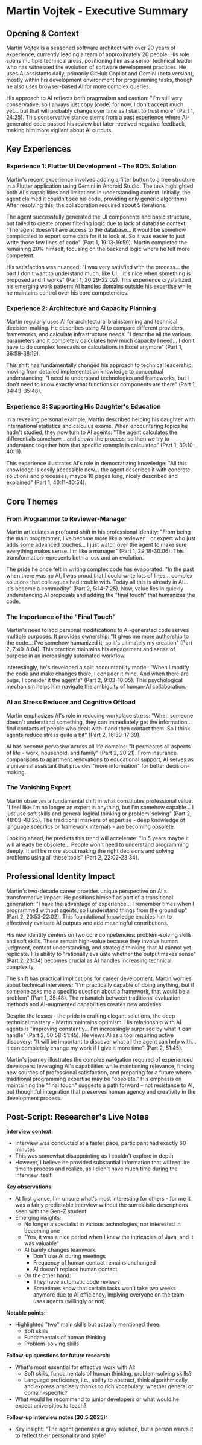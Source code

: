 # Martin Vojtek - Executive Summary

## Opening & Context

Martin Vojtek is a seasoned software architect with over 20 years of experience, currently leading a team of approximately 20 people. His role spans multiple technical areas, positioning him as a senior technical leader who has witnessed the evolution of software development practices. He uses AI assistants daily, primarily GitHub Copilot and Gemini (beta version), mostly within his development environment for programming tasks, though he also uses browser-based AI for more complex queries.

His approach to AI reflects both pragmatism and caution: "I'm still very conservative, so I always just copy [code] for now, I don't accept much yet... but that will probably change over time as I start to trust more" (Part 1, 24:25). This conservative stance stems from a past experience where AI-generated code passed his review but later received negative feedback, making him more vigilant about AI outputs.

## Key Experiences

### Experience 1: Flutter UI Development - The 80% Solution

Martin's recent experience involved adding a filter button to a tree structure in a Flutter application using Gemini in Android Studio. The task highlighted both AI's capabilities and limitations in understanding context. Initially, the agent claimed it couldn't see his code, providing only generic algorithms. After resolving this, the collaboration required about 5 iterations.

The agent successfully generated the UI components and basic structure, but failed to create proper filtering logic due to lack of database context: "The agent doesn't have access to the database... it would be somehow complicated to export some data for it to look at. So it was easier to just write those few lines of code" (Part 1, 19:13-19:59). Martin completed the remaining 20% himself, focusing on the backend logic where he felt more competent.

His satisfaction was nuanced: "I was very satisfied with the process... the part I don't want to understand much, like UI... it's nice when something is proposed and it works" (Part 1, 20:29-22:02). This experience crystallized his emerging work pattern: AI handles domains outside his expertise while he maintains control over his core competencies.

### Experience 2: Architecture and Capacity Planning

Martin regularly uses AI for architectural brainstorming and technical decision-making. He describes using AI to compare different providers, frameworks, and calculate infrastructure needs: "I describe all the various parameters and it completely calculates how much capacity I need... I don't have to do complex forecasts or calculations in Excel anymore" (Part 1, 36:58-38:19).

This shift has fundamentally changed his approach to technical leadership, moving from detailed implementation knowledge to conceptual understanding: "I need to understand technologies and frameworks, but I don't need to know exactly what functions or components are there" (Part 1, 34:43-35:48).

### Experience 3: Supporting His Daughter's Education

In a revealing personal example, Martin described helping his daughter with international statistics and calculus exams. When encountering topics he hadn't studied, they now turn to AI agents: "The agent calculates the differentials somehow... and shows the process, so then we try to understand together how that specific example is calculated" (Part 1, 39:10-40:11).

This experience illustrates AI's role in democratizing knowledge: "All this knowledge is easily accessible now... the agent describes it with concrete solutions and processes, maybe 10 pages long, nicely described and explained" (Part 1, 40:11-40:54).

## Core Themes

### From Programmer to Reviewer-Manager

Martin articulates a profound shift in his professional identity: "From being the main programmer, I've become more like a reviewer... or expert who just adds some advanced touches... I just watch over the agent to make sure everything makes sense. I'm like a manager" (Part 1, 29:18-30:06). This transformation represents both a loss and an evolution.

The pride he once felt in writing complex code has evaporated: "In the past when there was no AI, I was proud that I could write lots of lines... complex solutions that colleagues had trouble with. Today all this is already in AI... it's become a commodity" (Part 2, 5:14-7:25). Now, value lies in quickly understanding AI proposals and adding the "final touch" that humanizes the code.

### The Importance of the "Final Touch"

Martin's need to add personal modifications to AI-generated code serves multiple purposes. It provides ownership: "It gives me more authorship to the code... I've somehow humanized it, so it's ultimately my creation" (Part 2, 7:40-8:04). This practice maintains his engagement and sense of purpose in an increasingly automated workflow.

Interestingly, he's developed a split accountability model: "When I modify the code and make changes there, I consider it mine. And when there are bugs, I consider it the agent's" (Part 2, 9:03-10:05). This psychological mechanism helps him navigate the ambiguity of human-AI collaboration.

### AI as Stress Reducer and Cognitive Offload

Martin emphasizes AI's role in reducing workplace stress: "When someone doesn't understand something, they can immediately get the information... find contacts of people who dealt with it and then contact them. So I think agents reduce stress quite a bit" (Part 2, 16:39-17:39). 

AI has become pervasive across all life domains: "It permeates all aspects of life - work, household, and family" (Part 2, 20:21). From insurance comparisons to apartment renovations to educational support, AI serves as a universal assistant that provides "more information" for better decision-making.

### The Vanishing Expert

Martin observes a fundamental shift in what constitutes professional value: "I feel like I'm no longer an expert in anything, but I'm somehow capable... I just use soft skills and general logical thinking or problem-solving" (Part 2, 48:03-48:25). The traditional markers of expertise - deep knowledge of language specifics or framework internals - are becoming obsolete.

Looking ahead, he predicts this trend will accelerate: "In 5 years maybe it will already be obsolete... People won't need to understand programming deeply. It will be more about making the right decisions and solving problems using all these tools" (Part 2, 22:02-23:34).

## Professional Identity Impact

Martin's two-decade career provides unique perspective on AI's transformative impact. He positions himself as part of a transitional generation: "I have the advantage of experience... I remember times when I programmed without agents, so I understand things from the ground up" (Part 2, 20:53-22:02). This foundational knowledge enables him to effectively evaluate AI outputs and add meaningful contributions.

His new identity centers on two core competencies: problem-solving skills and soft skills. These remain high-value because they involve human judgment, context understanding, and strategic thinking that AI cannot yet replicate. His ability to "rationally evaluate whether the output makes sense" (Part 2, 23:34) becomes crucial as AI handles increasing technical complexity.

The shift has practical implications for career development. Martin worries about technical interviews: "I'm practically capable of doing anything, but if someone asks me a specific question about a framework, that would be a problem" (Part 1, 35:48). The mismatch between traditional evaluation methods and AI-augmented capabilities creates new anxieties.

Despite the losses - the pride in crafting elegant solutions, the deep technical mastery - Martin maintains optimism. His relationship with AI agents is "improving constantly... I'm increasingly surprised by what it can handle" (Part 2, 50:58-51:45). He views AI as a tool requiring active discovery: "It will be important to discover what all the agent can help with... it can completely change my work if I give it more time" (Part 2, 51:45).

Martin's journey illustrates the complex navigation required of experienced developers: leveraging AI's capabilities while maintaining relevance, finding new sources of professional satisfaction, and preparing for a future where traditional programming expertise may be "obsolete." His emphasis on maintaining the "final touch" suggests a path forward - not resistance to AI, but thoughtful integration that preserves human agency and creativity in the development process.

## Post-Script: Researcher's Live Notes

**Interview context:**
- Interview was conducted at a faster pace, participant had exactly 60 minutes
- This was somewhat disappointing as I couldn't explore in depth
- However, I believe he provided substantial information that will require time to process and realize, as I didn't have much time during the interview itself

**Key observations:**
- At first glance, I'm unsure what's most interesting for others - for me it was a fairly predictable interview without the surrealistic descriptions seen with the Gen-Z student
- Emerging insights:
  - No longer a specialist in various technologies, nor interested in becoming one
  - "Yes, it was a nice period when I knew the intricacies of Java, and it was valuable"
  - AI barely changes teamwork:
    - Don't use AI during meetings
    - Frequency of human contact remains unchanged
    - AI doesn't replace human contact
  - On the other hand:
    - They have automatic code reviews
    - Sometimes know that certain tasks won't take two weeks anymore due to AI efficiency, implying everyone on the team uses agents (willingly or not)

**Notable points:**
- Highlighted "two" main skills but actually mentioned three:
  - Soft skills
  - Fundamentals of human thinking
  - Problem-solving skills

**Follow-up questions for future research:**
- What's most essential for effective work with AI:
  - Soft skills, fundamentals of human thinking, problem-solving skills?
  - Language proficiency, i.e., ability to abstract, think algorithmically, and express precisely thanks to rich vocabulary, whether general or domain-specific?
- What would he recommend to junior developers or what would he expect universities to teach?

**Follow-up interview notes (30.5.2025):**
- Key insight: "The agent generates a gray solution, but a person wants it to reflect their personality and style"